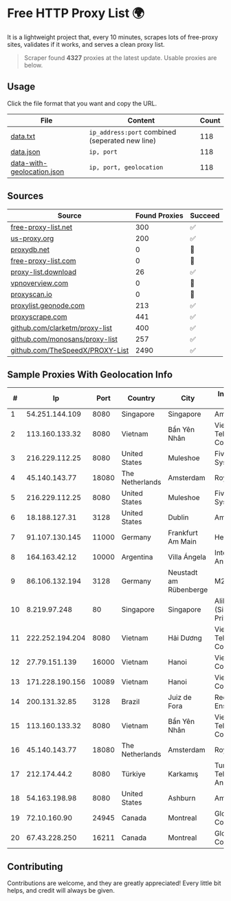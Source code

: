 
# Free HTTP Proxy List 🌍

It is a lightweight project that, every 10 minutes, scrapes lots of free-proxy sites, validates if it works, and serves a clean proxy list.


> Scraper found **4327** proxies at the latest update. Usable proxies are below.

## Usage

Click the file format that you want and copy the URL.


|File|Content|Count|
|----|-------|-----|
|[data.txt](https://raw.githubusercontent.com/themiralay/Proxy-List-World/master/data.txt)|`ip_address:port` combined (seperated new line)|118|
|[data.json](https://raw.githubusercontent.com/themiralay/Proxy-List-World/master/data.json)|`ip, port`|118|
|[data-with-geolocation.json](https://raw.githubusercontent.com/themiralay/Proxy-List-World/master/data-with-geolocation.json)|`ip, port, geolocation`|118|

## Sources

|Source|Found Proxies|Succeed|
|------|-------------|-------|
|[free-proxy-list.net](https://free-proxy-list.net)|300|✅|
|[us-proxy.org](https://www.us-proxy.org)|200|✅|
|[proxydb.net](http://proxydb.net)|0|🚫|
|[free-proxy-list.com](https://free-proxy-list.com/?page=&port=&type%5B%5D=http&type%5B%5D=https&up_time=0&search=Search)|0|🚫|
|[proxy-list.download](https://www.proxy-list.download/HTTP)|26|✅|
|[vpnoverview.com](https://vpnoverview.com/privacy/anonymous-browsing/free-proxy-servers)|0|🚫|
|[proxyscan.io](https://www.proxyscan.io)|0|🚫|
|[proxylist.geonode.com](https://proxylist.geonode.com/api/proxy-list?limit=300&page=1&sort_by=lastChecked&sort_type=desc&protocols=http,https)|213|✅|
|[proxyscrape.com](https://api.proxyscrape.com/v2/?request=displayproxies&protocol=http&timeout=10000&country=all&ssl=all&anonymity=all)|441|✅|
|[github.com/clarketm/proxy-list](https://raw.githubusercontent.com/clarketm/proxy-list/master/proxy-list-raw.txt)|400|✅|
|[github.com/monosans/proxy-list](https://raw.githubusercontent.com/monosans/proxy-list/main/proxies/http.txt)|257|✅|
|[github.com/TheSpeedX/PROXY-List](https://raw.githubusercontent.com/TheSpeedX/PROXY-List/master/http.txt)|2490|✅|


## Sample Proxies With Geolocation Info

|#|Ip|Port|Country|City|Internet Service Provider|
|-|--|----|-------|----|-------------------------|
|1|54.251.144.109|8080|Singapore|Singapore|Amazon.com, Inc.|
|2|113.160.133.32|8080|Vietnam|Bẩn Yên Nhân|VietNam Post and Telecom Corporation|
|3|216.229.112.25|8080|United States|Muleshoe|Five Area Systems, LLC|
|4|45.140.143.77|18080|The Netherlands|Amsterdam|RoyaleHosting BV|
|5|216.229.112.25|8080|United States|Muleshoe|Five Area Systems, LLC|
|6|18.188.127.31|3128|United States|Dublin|Amazon.com, Inc.|
|7|91.107.130.145|11000|Germany|Frankfurt Am Main|Hetzner Online AG|
|8|164.163.42.12|10000|Argentina|Villa Ángela|Interret Villa Angela SRL|
|9|86.106.132.194|3128|Germany|Neustadt am Rübenberge|M247 Europe SRL|
|10|8.219.97.248|80|Singapore|Singapore|Alibaba Cloud (Singapore) Private Limited|
|11|222.252.194.204|8080|Vietnam|Hải Dương|VietNam Post and Telecom Corporation|
|12|27.79.151.139|16000|Vietnam|Hanoi|Viettel Corporation|
|13|171.228.190.156|10089|Vietnam|Hanoi|Viettel Corporation|
|14|200.131.32.85|3128|Brazil|Juiz de Fora|Rede Nacional de Ensino e Pesquisa|
|15|113.160.133.32|8080|Vietnam|Bẩn Yên Nhân|VietNam Post and Telecom Corporation|
|16|45.140.143.77|18080|The Netherlands|Amsterdam|RoyaleHosting BV|
|17|212.174.44.2|8080|Türkiye|Karkamış|Turk Telekomunikasyon Anonim Sirketi|
|18|54.163.198.98|8080|United States|Ashburn|Amazon.com, Inc.|
|19|72.10.160.90|24945|Canada|Montreal|GloboTech Communications|
|20|67.43.228.250|16211|Canada|Montreal|GloboTech Communications|



## Contributing

Contributions are welcome, and they are greatly appreciated! Every
little bit helps, and credit will always be given.

